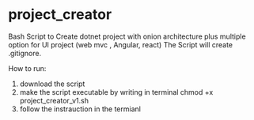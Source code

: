 # project_creator
Bash Script to Create dotnet project with onion architecture plus multiple option for UI project (web mvc , Angular, react)
The Script will create .gitignore.

How to run:
1. download the script 
2. make the script executable by writing in terminal chmod +x project_creator_v1.sh
3. follow the instrauction in the termianl
